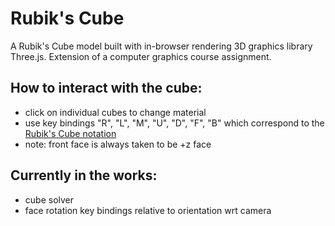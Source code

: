 # Rubik's Cube

A Rubik's Cube model built with in-browser rendering 3D graphics library Three.js. Extension of a computer graphics course assignment.

## How to interact with the cube:
- click on individual cubes to change material
- use key bindings "R", "L", "M", "U", "D", "F", "B" which correspond to the [Rubik's Cube notation](https://ruwix.com/the-rubiks-cube/notation/)
- note: front face is always taken to be +z face


## Currently in the works:
- cube solver
- face rotation key bindings relative to orientation wrt camera
